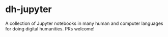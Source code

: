 # dh-jupyter
A collection of Jupyter notebooks in many human and computer languages for doing digital humanities. PRs welcome!
